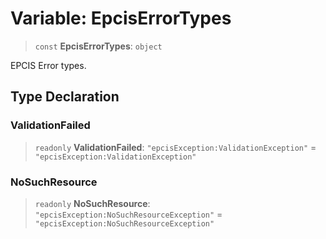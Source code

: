 # Variable: EpcisErrorTypes

> `const` **EpcisErrorTypes**: `object`

EPCIS Error types.

## Type Declaration

### ValidationFailed

> `readonly` **ValidationFailed**: `"epcisException:ValidationException"` = `"epcisException:ValidationException"`

### NoSuchResource

> `readonly` **NoSuchResource**: `"epcisException:NoSuchResourceException"` = `"epcisException:NoSuchResourceException"`
